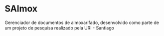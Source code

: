 SAlmox
======

Gerenciador de documentos de almoxarifado, desenvolvido como parte de um projeto de pesquisa realizado pela URI - Santiago
